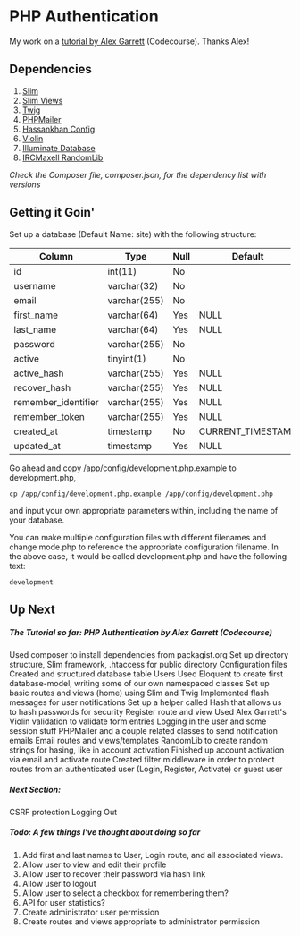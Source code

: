 # PHP Authentication
My work on a [tutorial by Alex Garrett](https://www.youtube.com/playlist?list=PLfdtiltiRHWGKUvioJly40RJZchSG2-34) (Codecourse). Thanks Alex!

## Dependencies
1. [Slim](https://github.com/slimphp/Slim)
2. [Slim Views](https://github.com/slimphp/Slim-Views)
3. [Twig](https://github.com/twigphp/Twig)
4. [PHPMailer](https://github.com/PHPMailer/PHPMailer)
5. [Hassankhan Config](https://packagist.org/packages/hassankhan/config)
6. [Violin](https://github.com/alexgarrett/violin)
7. [Illuminate Database](https://github.com/illuminate/database)
8. [IRCMaxell RandomLib](https://packagist.org/packages/ircmaxell/random-lib)

*Check the Composer file, composer.json, for the dependency list with versions*


## Getting it Goin'
Set up a database (Default Name: site) with the following structure:

| Column              | Type         | Null | Default            | Comments |
|---------------------|--------------|------|--------------------|----------|
| id                  | int(11)      | No   |                    |          |
| username            | varchar(32)  | No   |                    |          |
| email               | varchar(255) | No   |                    |          |
| first_name          | varchar(64)  | Yes  | NULL               |          |
| last_name           | varchar(64)  | Yes  | NULL               |          |
| password            | varchar(255) | No   |                    |          |
| active              | tinyint(1)   | No   |                    |          |
| active_hash         | varchar(255) | Yes  | NULL               |          |
| recover_hash        | varchar(255) | Yes  | NULL               |          |
| remember_identifier | varchar(255) | Yes  | NULL               |          |
| remember_token      | varchar(255) | Yes  | NULL               |          |
| created_at          | timestamp    | No   | CURRENT_TIMESTAMP  |          |
| updated_at          | timestamp    | Yes  | NULL               |          |


Go ahead and copy /app/config/development.php.example to development.php,

```
cp /app/config/development.php.example /app/config/development.php
```

 and input your own appropriate parameters within, including the name of your database.

You can make multiple configuration files with different filenames and change mode.php to reference the appropriate configuration filename. In the above case, it would be called development.php and have the following text:

```
development
```

## Up Next

##### The Tutorial so far: PHP Authentication by Alex Garrett (Codecourse)
Used composer to install dependencies from packagist.org
Set up directory structure, Slim framework, .htaccess for public directory
Configuration files
Created and structured database table Users
Used Eloquent to create first database-model, writing some of our own namespaced classes
Set up basic routes and views (home) using Slim and Twig
Implemented flash messages for user notifications
Set up a helper called Hash that allows us to hash passwords for security
Register route and view
Used Alex Garrett's Violin validation to validate form entries
Logging in the user and some session stuff
PHPMailer and a couple related classes to send notification emails
Email routes and views/templates
RandomLib to create random strings for hasing, like in account activation
Finished up account activation via email and activate route
Created filter middleware in order to protect routes from an authenticated user (Login, Register, Activate) or guest user

##### Next Section:
CSRF protection
Logging Out

##### Todo: A few things I've thought about doing so far
1. Add first and last names to User, Login route, and all associated views.
2. Allow user to view and edit their profile
3. Allow user to recover their password via hash link
4. Allow user to logout
5. Allow user to select a checkbox for remembering them?
6. API for user statistics?
7. Create administrator user permission
8. Create routes and views appropriate to administrator permission
